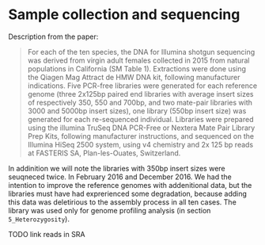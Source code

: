 # Sample collection and sequencing

Description from the paper:

> For each of the ten species, the DNA for Illumina shotgun sequencing was derived from virgin adult females collected in 2015 from natural populations in California (SM Table 1). Extractions were done using the Qiagen Mag Attract de HMW DNA kit, following manufacturer indications. Five PCR-free libraries were generated for each reference genome (three 2x125bp paired end libraries with average insert sizes of respectively 350, 550 and 700bp, and two mate-pair libraries with 3000 and 5000bp insert sizes), one library (550bp insert size) was generated for each re-sequenced individual. Libraries were prepared using the illumina TruSeq DNA PCR-Free or Nextera Mate Pair Library Prep Kits, following manufacturer instructions, and sequenced on the Illumina HiSeq 2500 system, using v4 chemistry and 2x 125 bp reads at FASTERIS SA, Plan-les-Ouates, Switzerland.

In addinition we will note the libraries with 350bp insert sizes were seuqneced twice. In February 2016 and December 2016. We had the intention to improve the reference genomes with addenitional data, but the libraries must have had exprerienced some degradation, because adding this data was deletirious to the assembly process in all ten cases. The library was used only for genome profiling analysis (in section `5_Heterozygosity`).

TODO link reads in SRA
